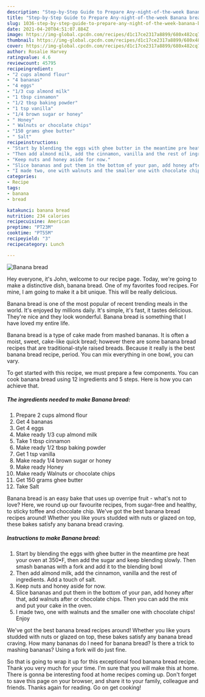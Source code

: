 ```yaml
---
description: "Step-by-Step Guide to Prepare Any-night-of-the-week Banana bread"
title: "Step-by-Step Guide to Prepare Any-night-of-the-week Banana bread"
slug: 1036-step-by-step-guide-to-prepare-any-night-of-the-week-banana-bread
date: 2021-04-20T04:51:07.884Z
image: https://img-global.cpcdn.com/recipes/d1c17ce2317a8899/680x482cq70/banana-bread-recipe-main-photo.jpg
thumbnail: https://img-global.cpcdn.com/recipes/d1c17ce2317a8899/680x482cq70/banana-bread-recipe-main-photo.jpg
cover: https://img-global.cpcdn.com/recipes/d1c17ce2317a8899/680x482cq70/banana-bread-recipe-main-photo.jpg
author: Rosalie Harvey
ratingvalue: 4.6
reviewcount: 45795
recipeingredient:
- "2 cups almond flour"
- "4 bananas"
- "4 eggs"
- "1/3 cup almond milk"
- "1 tbsp cinnamon"
- "1/2 tbsp baking powder"
- "1 tsp vanilla"
- "1/4 brown sugar or honey"
- " Honey"
- " Walnuts or chocolate chips"
- "150 grams ghee butter"
- " Salt"
recipeinstructions:
- "Start by blending the eggs with ghee butter in the meantime pre heat your oven at 350•F, then add the sugar and keep blending slowly. Then smash bananas with a fork and add it to the blending bowl"
- "Then add almond milk, add the cinnamon, vanilla and the rest of ingredients. Add a touch of salt."
- "Keep nuts and honey aside for now."
- "Slice bananas and put them in the bottom of your pan, add honey after that, add walnuts after or chocolate chips. Then you can add the mix and put your cake in the oven."
- "I made two, one with walnuts and the smaller one with chocolate chips! Enjoy"
categories:
- Recipe
tags:
- banana
- bread

katakunci: banana bread 
nutrition: 234 calories
recipecuisine: American
preptime: "PT23M"
cooktime: "PT55M"
recipeyield: "3"
recipecategory: Lunch

---
```



![Banana bread](https://img-global.cpcdn.com/recipes/d1c17ce2317a8899/680x482cq70/banana-bread-recipe-main-photo.jpg)

Hey everyone, it's John, welcome to our recipe page. Today, we're going to make a distinctive dish, banana bread. One of my favorites food recipes. For mine, I am going to make it a bit unique. This will be really delicious.

Banana bread is one of the most popular of recent trending meals in the world. It's enjoyed by millions daily. It's simple, it's fast, it tastes delicious. They're nice and they look wonderful. Banana bread is something that I have loved my entire life.

Banana bread is a type of cake made from mashed bananas. It is often a moist, sweet, cake-like quick bread; however there are some banana bread recipes that are traditional-style raised breads. Because it really is the best banana bread recipe, period. You can mix everything in one bowl, you can vary.


To get started with this recipe, we must prepare a few components. You can cook banana bread using 12 ingredients and 5 steps. Here is how you can achieve that.

<!--inarticleads1-->

##### The ingredients needed to make Banana bread:

1. Prepare 2 cups almond flour
1. Get 4 bananas
1. Get 4 eggs
1. Make ready 1/3 cup almond milk
1. Take 1 tbsp cinnamon
1. Make ready 1/2 tbsp baking powder
1. Get 1 tsp vanilla
1. Make ready 1/4 brown sugar or honey
1. Make ready  Honey
1. Make ready  Walnuts or chocolate chips
1. Get 150 grams ghee butter
1. Take  Salt


Banana bread is an easy bake that uses up overripe fruit - what&#39;s not to love? Here, we round up our favourite recipes, from sugar-free and healthy, to sticky toffee and chocolate chip. We&#39;ve got the best banana bread recipes around! Whether you like yours studded with nuts or glazed on top, these bakes satisfy any banana bread craving. 

<!--inarticleads2-->

##### Instructions to make Banana bread:

1. Start by blending the eggs with ghee butter in the meantime pre heat your oven at 350•F, then add the sugar and keep blending slowly. Then smash bananas with a fork and add it to the blending bowl
1. Then add almond milk, add the cinnamon, vanilla and the rest of ingredients. Add a touch of salt.
1. Keep nuts and honey aside for now.
1. Slice bananas and put them in the bottom of your pan, add honey after that, add walnuts after or chocolate chips. Then you can add the mix and put your cake in the oven.
1. I made two, one with walnuts and the smaller one with chocolate chips! Enjoy


We&#39;ve got the best banana bread recipes around! Whether you like yours studded with nuts or glazed on top, these bakes satisfy any banana bread craving. How many bananas do I need for banana bread? Is there a trick to mashing bananas? Using a fork will do just fine. 

So that is going to wrap it up for this exceptional food banana bread recipe. Thank you very much for your time. I'm sure that you will make this at home. There is gonna be interesting food at home recipes coming up. Don't forget to save this page on your browser, and share it to your family, colleague and friends. Thanks again for reading. Go on get cooking!
